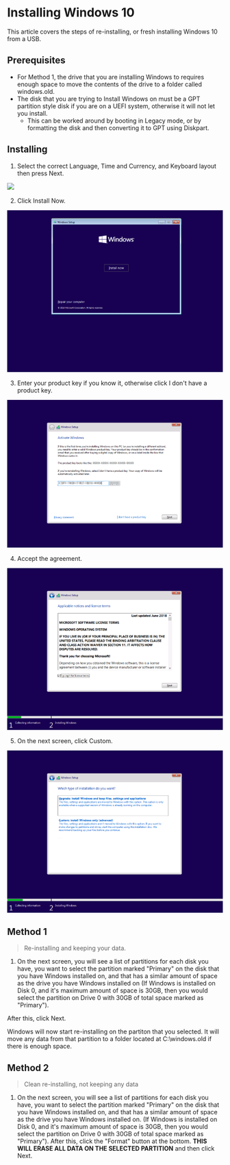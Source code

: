 # Installing Windows 10


This article covers the steps of re-installing, or fresh installing Windows 10 from a USB.

## Prerequisites
* For Method 1, the drive that you are installing Windows to requires enough space to move the contents of the drive to a folder called windows.old.
* The disk that you are trying to Install Windows on must be a GPT partition style disk if you are on a UEFI system, otherwise it will not let you install. 
  * This can be worked around by booting in Legacy mode, or by formatting the disk and then converting it to GPT using Diskpart.


## Installing

1. Select the correct Language, Time and Currency, and Keyboard layout then press Next.

![](Install-1.png)

2. Click Install Now.

![](Images\Install-2.png)

3. Enter your product key if you know it, otherwise click I don't have a product key.

![](Images\Install-3.png)

4. Accept the agreement.

![](Images\Install-4.png)

5. On the next screen, click Custom.

![](Images\Install-5.png)

## Method 1

> Re-installing and keeping your data.

1. On the next screen, you will see a list of partitions for each disk you have, you want to select the partition marked "Primary" on the disk that you have Windows installed on, and that has a similar amount of space as the drive you have Windows installed on (If Windows is installed on Disk 0, and it's maximum amount of space is 30GB, then you would select the partition on Drive 0 with 30GB of total space marked as "Primary").

After this, click Next.

Windows will now start re-installing on the partiton that you selected. It will move any data from that partition to a folder located at C:\windows.old if there is enough space.

## Method 2



> Clean re-installing, not keeping any data

1. On the next screen, you will see a list of partitions for each disk you have, you want to select the partition marked "Primary" on the disk that you have Windows installed on, and that has a similar amount of space as the drive you have Windows installed on. (If Windows is installed on Disk 0, and it's maximum amount of space is 30GB, then you would select the partition on Drive 0 with 30GB of total space marked as "Primary"). After this, click the "Format" button at the bottom. **THIS WILL ERASE ALL DATA ON THE SELECTED PARTITION** and then click Next.


